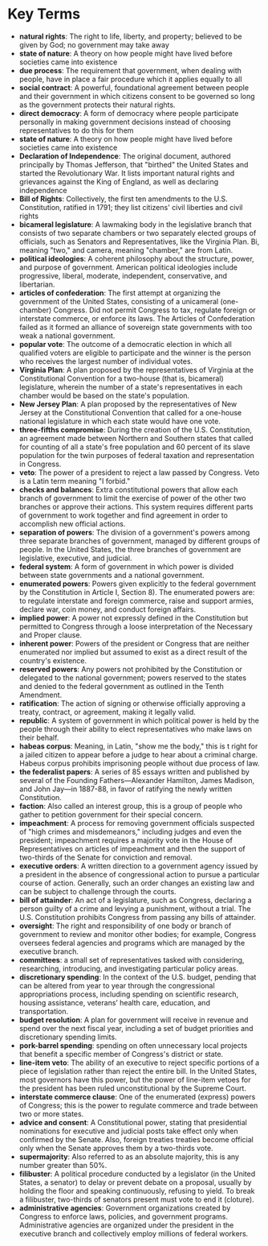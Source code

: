 # Key Terms

 - **natural rights**: The right to life, liberty, and property; believed to be given by God; no government may take away
 - **state of nature**: A theory on how people might have lived before societies came into existence
 - **due process**: The requirement that government, when dealing with people, have in place a fair procedure which it applies equally to all
 - **social contract**: A powerful, foundational agreement between people and their government in which citizens consent to be governed so long as the government protects their natural rights.
 - **direct democracy**: A form of democracy where people participate personally in making government decisions instead of choosing representatives to do this for them
 - **state of nature**: A theory on how people might have lived before societies came into existence
 - **Declaration of Independence**: The original document, authored principally by Thomas Jefferson, that "birthed" the United States and started the Revolutionary War. It lists important natural rights and grievances against the King of England, as well as declaring independence
 - **Bill of Rights**: Collectively, the first ten amendments to the U.S. Constitution, ratified in 1791; they list citizens' civil liberties and civil rights
 - **bicameral legislature**: A lawmaking body in the legislative branch that consists of two separate chambers or two separately elected groups of officials, such as Senators and Representatives, like the Virginia Plan. Bi, meaning "two," and camera, meaning "chamber," are from Latin.
 - **political ideologies**: A coherent philosophy about the structure, power, and purpose of government. American political ideologies include progressive, liberal, moderate, independent, conservative, and libertarian.
 - **articles of confederation**: The first attempt at organizing the government of the United States, consisting of a unicameral (one-chamber) Congress. Did not permit Congress to tax, regulate foreign or interstate commerce, or enforce its laws. The Articles of Confederation failed as it formed an alliance of sovereign state governments with too weak a national government.
 - **popular vote**: The outcome of a democratic election in which all qualified voters are eligible to participate and the winner is the person who receives the largest number of individual votes.
 - **Virginia Plan**: A plan proposed by the representatives of Virginia at the Constitutional Convention for a two-house (that is, bicameral) legislature, wherein the number of a state's representatives in each chamber would be based on the state's population.
 - **New Jersey Plan**: A plan proposed by the representatives of New Jersey at the Constitutional Convention that called for a one-house national legislature in which each state would have one vote.
 - **three-fifths compromise**: During the creation of the U.S. Constitution, an agreement made between Northern and Southern states that called for counting of all a state's free population and 60 percent of its slave population for the twin purposes of federal taxation and representation in Congress.
 - **veto**: The power of a president to reject a law passed by Congress. Veto is a Latin term meaning "I forbid."
 - **checks and balances**: Extra constitutional powers that allow each branch of government to limit the exercise of power of the other two branches or approve their actions. This system requires different parts of government to work together and find agreement in order to accomplish new official actions.
 - **separation of powers**: The division of a government's powers among three separate branches of government, managed by different groups of people. In the United States, the three branches of government are legislative, executive, and judicial.
 - **federal system**: A form of government in which power is divided between state governments and a national government.
 - **enumerated powers**: Powers given explicitly to the federal government by the Constitution in Article I, Section 8). The enumerated powers are: to regulate interstate and foreign commerce, raise and support armies, declare war, coin money, and conduct foreign affairs.
 - **implied power**: A power not expressly defined in the Constitution but permitted to Congress through a loose interpretation of the Necessary and Proper clause.
 - **inherent power**: Powers of the president or Congress that are neither enumerated nor implied but assumed to exist as a direct result of the country's existence.
 - **reserved powers**: Any powers not prohibited by the Constitution or delegated to the national government; powers reserved to the states and denied to the federal government as outlined in the Tenth Amendment.
 - **ratification**: The action of signing or otherwise officially approving a treaty, contract, or agreement, making it legally valid.
 - **republic**: A system of government in which political power is held by the people through their ability to elect representatives who make laws on their behalf.
 - **habeas corpus**: Meaning, in Latin, "show me the body," this is t right for a jailed citizen to appear before a judge to hear about a criminal charge. Habeus corpus prohibits imprisoning people without due process of law.
 - **the federalist papers**: A series of 85 essays written and published by several of the Founding Fathers—Alexander Hamilton, James Madison, and John Jay—in 1887-88, in favor of ratifying the newly written Constitution.
 - **faction**: Also called an interest group, this is a group of people who gather to petition government for their special concern.
 - **impeachment**: A process for removing government officials suspected of "high crimes and misdemeanors," including judges and even the president; impeachment requires a majority vote in the House of Representatives on articles of impeachment and then the support of two-thirds of the Senate for conviction and removal.
 - **executive orders**: A written direction to a government agency issued by a president in the absence of congressional action to pursue a particular course of action. Generally, such an order changes an existing law and can be subject to challenge through the courts.
 - **bill of attainder**: An act of a legislature, such as Congress, declaring a person guilty of a crime and levying a punishment, without a trial. The U.S. Constitution prohibits Congress from passing any bills of attainder.
 - **oversight**: The right and responsibility of one body or branch of government to review and monitor other bodies; for example, Congress oversees federal agencies and programs which are managed by the executive branch.
 - **committees**: a small set of representatives tasked with considering, researching, introducing, and investigating particular policy areas.
 - **discretionary spending**: In the context of the U.S. budget, pending that can be altered from year to year through the congressional appropriations process, including spending on scientific research, housing assistance, veterans’ health care, education, and transportation.
 - **budget resolution**: A plan for government will receive in revenue and spend over the next fiscal year, including a set of budget priorities and discretionary spending limits.
 - **pork-barrel spending**: spending on often unnecessary local projects that benefit a specific member of Congress's district or state.
 - **line-item veto**: The ability of an executive to reject specific portions of a piece of legislation rather than reject the entire bill. In the United States, most governors have this power, but the power of line-item vetoes for the president has been ruled unconstitutional by the Supreme Court.
 - **interstate commerce clause**: One of the enumerated (express) powers of Congress; this is the power to regulate commerce and trade between two or more states.
 - **advice and consent**: A Constitutional power, stating that presidential nominations for executive and judicial posts take effect only when confirmed by the Senate. Also, foreign treaties treaties become official only when the Senate approves them by a two-thirds vote.
 - **supermajority**: Also referred to as an absolute majority, this is any number greater than 50%.
 - **filibuster**: A political procedure conducted by a legislator (in the United States, a senator) to delay or prevent debate on a proposal, usually by holding the floor and speaking continuously, refusing to yield. To break a filibuster, two-thirds of senators present must vote to end it (cloture).
 - **administrative agencies**: Government organizations created by Congress to enforce laws, policies, and government programs. Administrative agencies are organized under the president in the executive branch and collectively employ millions of federal workers.

